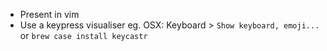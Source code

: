 * Present in vim
* Use a keypress visualiser eg. OSX: Keyboard > `Show keyboard, emoji...` or `brew case install keycastr`
